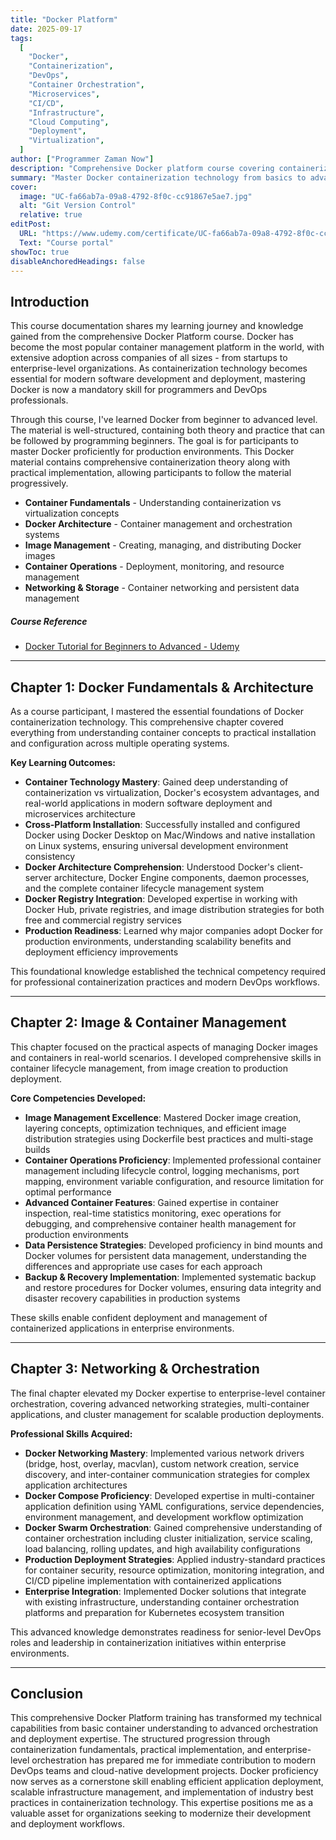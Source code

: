 ```yaml
---
title: "Docker Platform"
date: 2025-09-17
tags:
  [
    "Docker",
    "Containerization",
    "DevOps",
    "Container Orchestration",
    "Microservices",
    "CI/CD",
    "Infrastructure",
    "Cloud Computing",
    "Deployment",
    "Virtualization",
  ]
author: ["Programmer Zaman Now"]
description: "Comprehensive Docker platform course covering containerization fundamentals to advanced container orchestration and deployment strategies."
summary: "Master Docker containerization technology from basics to advanced implementation. Learn to create, manage, and deploy containers, work with Docker images, implement container networking, manage volumes, and orchestrate multi-container applications for modern software development and deployment workflows."
cover:
  image: "UC-fa66ab7a-09a8-4792-8f0c-cc91867e5ae7.jpg"
  alt: "Git Version Control"
  relative: true
editPost:
  URL: "https://www.udemy.com/certificate/UC-fa66ab7a-09a8-4792-8f0c-cc91867e5ae7/"
  Text: "Course portal"
showToc: true
disableAnchoredHeadings: false
---
```


## Introduction

This course documentation shares my learning journey and knowledge gained from the comprehensive Docker Platform course. Docker has become the most popular container management platform in the world, with extensive adoption across companies of all sizes - from startups to enterprise-level organizations. As containerization technology becomes essential for modern software development and deployment, mastering Docker is now a mandatory skill for programmers and DevOps professionals.

Through this course, I've learned Docker from beginner to advanced level. The material is well-structured, containing both theory and practice that can be followed by programming beginners. The goal is for participants to master Docker proficiently for production environments. This Docker material contains comprehensive containerization theory along with practical implementation, allowing participants to follow the material progressively.

- **Container Fundamentals** - Understanding containerization vs virtualization concepts
- **Docker Architecture** - Container management and orchestration systems
- **Image Management** - Creating, managing, and distributing Docker images
- **Container Operations** - Deployment, monitoring, and resource management
- **Networking & Storage** - Container networking and persistent data management

##### Course Reference

- [Docker Tutorial for Beginners to Advanced - Udemy](https://www.udemy.com/certificate/UC-fa66ab7a-09a8-4792-8f0c-cc91867e5ae7/)

---

## Chapter 1: Docker Fundamentals & Architecture

As a course participant, I mastered the essential foundations of Docker containerization technology. This comprehensive chapter covered everything from understanding container concepts to practical installation and configuration across multiple operating systems.

**Key Learning Outcomes:**

- **Container Technology Mastery**: Gained deep understanding of containerization vs virtualization, Docker's ecosystem advantages, and real-world applications in modern software deployment and microservices architecture
- **Cross-Platform Installation**: Successfully installed and configured Docker using Docker Desktop on Mac/Windows and native installation on Linux systems, ensuring universal development environment consistency
- **Docker Architecture Comprehension**: Understood Docker's client-server architecture, Docker Engine components, daemon processes, and the complete container lifecycle management system
- **Docker Registry Integration**: Developed expertise in working with Docker Hub, private registries, and image distribution strategies for both free and commercial registry services
- **Production Readiness**: Learned why major companies adopt Docker for production environments, understanding scalability benefits and deployment efficiency improvements

This foundational knowledge established the technical competency required for professional containerization practices and modern DevOps workflows.

---

## Chapter 2: Image & Container Management

This chapter focused on the practical aspects of managing Docker images and containers in real-world scenarios. I developed comprehensive skills in container lifecycle management, from image creation to production deployment.

**Core Competencies Developed:**

- **Image Management Excellence**: Mastered Docker image creation, layering concepts, optimization techniques, and efficient image distribution strategies using Dockerfile best practices and multi-stage builds
- **Container Operations Proficiency**: Implemented professional container management including lifecycle control, logging mechanisms, port mapping, environment variable configuration, and resource limitation for optimal performance
- **Advanced Container Features**: Gained expertise in container inspection, real-time statistics monitoring, exec operations for debugging, and comprehensive container health management for production environments
- **Data Persistence Strategies**: Developed proficiency in bind mounts and Docker volumes for persistent data management, understanding the differences and appropriate use cases for each approach
- **Backup & Recovery Implementation**: Implemented systematic backup and restore procedures for Docker volumes, ensuring data integrity and disaster recovery capabilities in production systems

These skills enable confident deployment and management of containerized applications in enterprise environments.

---

## Chapter 3: Networking & Orchestration

The final chapter elevated my Docker expertise to enterprise-level container orchestration, covering advanced networking strategies, multi-container applications, and cluster management for scalable production deployments.

**Professional Skills Acquired:**

- **Docker Networking Mastery**: Implemented various network drivers (bridge, host, overlay, macvlan), custom network creation, service discovery, and inter-container communication strategies for complex application architectures
- **Docker Compose Proficiency**: Developed expertise in multi-container application definition using YAML configurations, service dependencies, environment management, and development workflow optimization
- **Docker Swarm Orchestration**: Gained comprehensive understanding of container orchestration including cluster initialization, service scaling, load balancing, rolling updates, and high availability configurations
- **Production Deployment Strategies**: Applied industry-standard practices for container security, resource optimization, monitoring integration, and CI/CD pipeline implementation with containerized applications
- **Enterprise Integration**: Implemented Docker solutions that integrate with existing infrastructure, understanding container orchestration platforms and preparation for Kubernetes ecosystem transition

This advanced knowledge demonstrates readiness for senior-level DevOps roles and leadership in containerization initiatives within enterprise environments.

---

## Conclusion

This comprehensive Docker Platform training has transformed my technical capabilities from basic container understanding to advanced orchestration and deployment expertise. The structured progression through containerization fundamentals, practical implementation, and enterprise-level orchestration has prepared me for immediate contribution to modern DevOps teams and cloud-native development projects. Docker proficiency now serves as a cornerstone skill enabling efficient application deployment, scalable infrastructure management, and implementation of industry best practices in containerization technology. This expertise positions me as a valuable asset for organizations seeking to modernize their development and deployment workflows.
